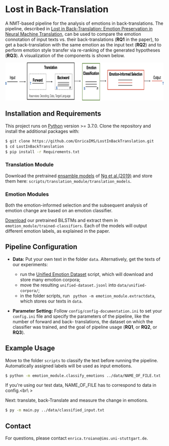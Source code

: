 # Lost in Back-Translation

A NMT-based pipeline for the analysis of emotions in back-translations. The pipeline, described in [Lost in Back-Translation:
Emotion Preservation in Neural Machine Translation](http://www.romanklinger.de/publications/TroianoKlingerPado-coling2020.pdf), can be used to compare the emotion connotation of input texts vs. their back-translations (**RQ1** in the paper), to get a back-translation with the same emotion as the input text (**RQ2**) and to perform emotion style transfer via re-ranking of the generated hypotheses (**RQ3**). A visualization of the components is shown below.

<p align="center">
<img align="center" src="fig/pipeline.png" width="790" height="120">
</p>

## Installation and Requirements
This project runs on [Python](https://www.python.org) version >= 3.7.0. Clone the repository and install the additional packages with:

```sh
$ git clone https://github.com/EnricaIMS/LostInBackTranslation.git
$ cd LostInBackTranslation
$ pip install -r Requirements.txt
```

### Translation Module

Download the pretrained [ensamble models](https://github.com/pytorch/fairseq/blob/master/examples/wmt19/README.md) of [Ng et al.(2019)](https://www.aclweb.org/anthology/W19-5333.pdf) and store them here: ```scripts/translation_module/translation_models```.


### Emotion Modules

Both the emotion-informed selection and the subsequent analysis of emotion change are based on an emotion classifier. 

[Download](https://www.ims.uni-stuttgart.de/forschung/ressourcen/experiment-daten/lost-in-back-translation/) our pretrained BiLSTMs and extract them in ```emotion_module/trained-classifiers```. Each of the models will output different emotion labels, as explained in the paper.

## Pipeline Configuration

* **Data:** Put your own text in the folder ```data```. Alternatively, get the texts of our experiments:
  * run the [Unified Emotion Dataset](http://www.ims.uni-stuttgart.de/data/unifyemotion) script, which will download and store many emotion corpora;
  * move the resulting ```unified-dataset.jsonl``` into ```data/unified-corpora/```;
  * in the folder scripts, run ``` python -m emotion_module.extractdata```, which stores our texts in ```data```.

* **Parameter Setting:** Follow ```config/config-documentation.ini``` to set your ```config.ini``` file and specify the parameters of the pipeline, like the number of forward and back- translations, the dataset on which the classifier was trained, and the goal of pipeline usage (**RQ1**, or **RQ2**, or **RQ3**).


## Example Usage

Move to the folder ```scripts``` to classify the text before running the pipeline. Automatically assigned labels will be used as input emotions.

```sh
$ python -m emotion_module.classify_emotions ../data/NAME_OF_FILE.txt
```
If you're using our test data, NAME_OF_FILE has to correspond to data in config.<br\ >

Next: translate, back-Translate and measure the change in emotions. 

```sh
$ py -m main.py ../data/classified_input.txt
```

## Contact
For questions, please contact `enrica.troiano@ims.uni-stuttgart.de`.
